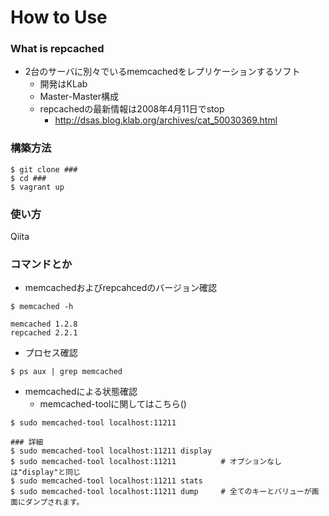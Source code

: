 # How to Use

### What is repcached

+ 2台のサーバに別々でいるmemcachedをレプリケーションするソフト
  + 開発はKLab
  + Master-Master構成
  + repcachedの最新情報は2008年4月11日でstop
    + http://dsas.blog.klab.org/archives/cat_50030369.html




### 構築方法

```
$ git clone ###
$ cd ###
$ vagrant up
```

### 使い方

Qiita

### コマンドとか

+ memcachedおよびrepcahcedのバージョン確認

```
$ memcached -h 

memcached 1.2.8  
repcached 2.2.1
``` 

+ プロセス確認

```
$ ps aux | grep memcached
```

+ memcachedによる状態確認
    + memcached-toolに関してはこちら()

```
$ sudo memcached-tool localhost:11211

### 詳細
$ sudo memcached-tool localhost:11211 display  
$ sudo memcached-tool localhost:11211          # オプションなしは"display"と同じ
$ sudo memcached-tool localhost:11211 stats 
$ sudo memcached-tool localhost:11211 dump     # 全てのキーとバリューが画面にダンプされます。
```
